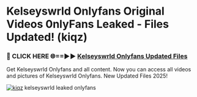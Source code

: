 # Kelseyswrld Onlyfans Original Videos 0nlyFans Leaked - Files Updated! (kiqz)

<h3>🔴 CLICK HERE 🌐==►► <a href="https://tinyurl.com/x26r9saj" rel="nofollow">Kelseyswrld Onlyfans Updated Files</a></h3>

Get Kelseyswrld Onlyfans and all content. Now you can access all videos and pictures of Kelseyswrld Onlyfans. New Updated Files 2025!

[![kiqz](https://i.imgur.com/LkgZPqh.gif)](https://tinyurl.com/x26r9saj)
kelseyswrld leaked onlyfans